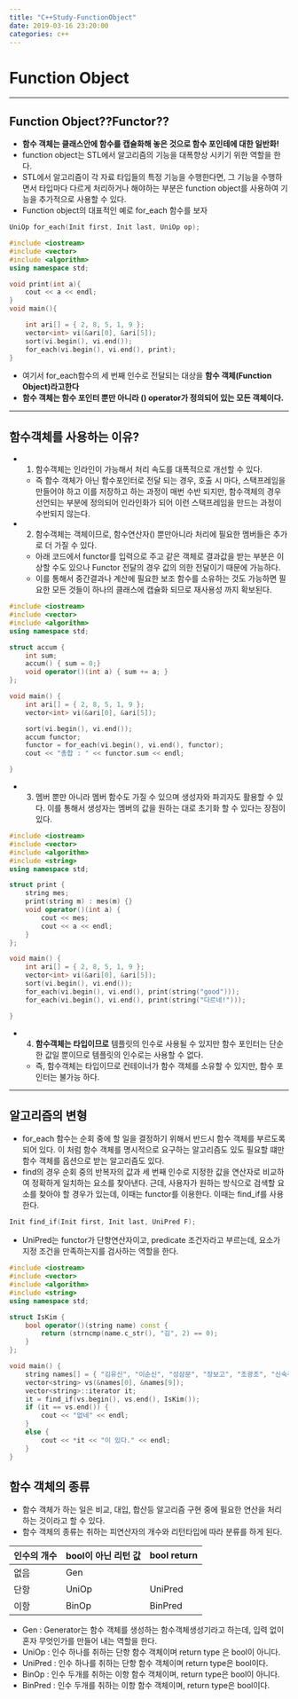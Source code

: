 ```yaml
---
title: "C++Study-FunctionObject"
date: 2019-03-16 23:20:00
categories: c++
---
```

# Function Object
---
## Function Object??Functor??
- **함수 객체는 클래스안에 함수를 캡슐화해 놓은 것으로 함수 포인테에 대한 일반화!**
- function object는 STL에서 알고리즘의 기능을 대폭향상 시키기 위한 역할을 한다.
- STL에서 알고리즘이 각 자료 타입들의 특정 기능을 수행한다면, 그 기능을 수행하면서 타입마다 다르게 처리하거나 해야하는 부분은 function object를 사용하여 기능을 추가적으로 사용할 수 있다.
- Function object의 대표적인 예로 for_each 함수를 보자

```c++
UniOp for_each(Init first, Init last, UniOp op);
```

```c++
#include <iostream>
#include <vector>
#include <algorithm>
using namespace std;

void print(int a){
	cout << a << endl;
}
void main(){

	int ari[] = { 2, 8, 5, 1, 9 };
	vector<int> vi(&ari[0], &ari[5]);
	sort(vi.begin(), vi.end());
	for_each(vi.begin(), vi.end(), print);
}
```

- 여기서 for_each함수의 세 번째 인수로 전달되는 대상을 **함수 객체(Function Object)라고한다**
- **함수 객체는 함수 포인터 뿐만 아니라 () operator가 정의되어 있는 모든 객체이다.**
---
## 함수객체를 사용하는 이유?
- 1. 함수객체는 인라인이 가능해서 처리 속도를 대폭적으로 개선할 수 있다.
    - 즉 함수 객체가 아닌 함수포인터로 전달 되는 경우, 호출 시 마다, 스택프레임을 만들어야 하고 이를 저장하고 하는 과정이 매번 수반 되지만, 함수객체의 경우 선언되는 부분에 정의되어 인라인화가 되어 이런 스택프레임을 만드는 과정이 수반되지 않는다.
- 2. 함수객체는 객체이므로, 함수연산자() 뿐만아니라 처리에 필요한 멤버들은 추가로 더 가질 수 있다.
	- 아래 코드에서 functor를 입력으로 주고 같은 객체로 결과값을 받는 부분은 이상할 수도 있으나 Functor 전달의 경우 값의 의한 전달이기 때문에 가능하다.
	- 이를 통해서 중간결과나 계산에 필요한 보조 함수를 소유하는 것도 가능하면 필요한 모든 것들이 하나의 클래스에 캡슐화 되므로 재사용성 까지 확보된다.

```c++
#include <iostream>
#include <vector>
#include <algorithm>
using namespace std;

struct accum {
	int sum;
	accum() { sum = 0;}
	void operator()(int a) { sum += a; }
};

void main() {
	int ari[] = { 2, 8, 5, 1, 9 };
	vector<int> vi(&ari[0], &ari[5]);

	sort(vi.begin(), vi.end());
	accum functor;
	functor = for_each(vi.begin(), vi.end(), functor);
	cout << "총합 : " << functor.sum << endl;

}
```
- 3. 멤버 뿐만 아니라 멤버 함수도 가질 수 있으며 생성자와 파괴자도 활용할 수 있다. 이를 통해서 생성자는 멤버의 값을 원하는 대로 초기화 할 수 있다는 장점이 있다.

```c++
#include <iostream>
#include <vector>
#include <algorithm>
#include <string>
using namespace std;

struct print {
	string mes;
	print(string m) : mes(m) {}
	void operator()(int a) {
		cout << mes;
		cout << a << endl;
	}
};

void main() {
	int ari[] = { 2, 8, 5, 1, 9 };
	vector<int> vi(&ari[0], &ari[5]);
	sort(vi.begin(), vi.end());
	for_each(vi.begin(), vi.end(), print(string("good")));
	for_each(vi.begin(), vi.end(), print(string("다르네!")));

}

```

- 4. **함수객체는 타입이므로** 템플릿의 인수로 사용될 수 있지만 함수 포인터는 단순한 값일 뿐이므로 템플릿의 인수로는 사용할 수 없다.
	- 즉, 함수객체는 타입이므로 컨테이너가 함수 객체를 소유할 수 있지만, 함수 포인터는 불가능 하다.
---

## 알고리즘의 변형

- for_each 함수는 순회 중에 할 일을 결정하기 위해서 반드시 함수 객체를 부르도록 되어 있다. 이 처럼 함수 객체를 명시적으로 요구하는 알고리즘도 있도 필요할 떄만 함수 객체를 옵션으로 받는 알고리즘도 있다.
- find의 경우 순회 중의 반복자의 값과 세 번째 인수로 지정한 값을 연산자로 비교하여 정확하게 일치하는 요소를 찾아낸다. 근데, 사용자가 원하는 방식으로 검색할 요소를 찾아야 할 경우가 있는데, 이때는 functor를 이용한다. 이때는 find_if를 사용한다.

```c++
Init find_if(Init first, Init last, UniPred F);
```
- UniPred는 functor가 단항연산자이고, predicate 조건자라고 부르는데, 요소가 지정 조건을 만족하는지를 검사하는 역할을 한다.

```c++
#include <iostream>
#include <vector>
#include <algorithm>
#include <string>
using namespace std;

struct IsKim {
	bool operator()(string name) const {
		return (strncmp(name.c_str(), "김", 2) == 0);
	}
};

void main() {
	string names[] = { "김유신", "이순신", "성삼문", "장보고", "조광조", "신숙주", "김홍도", "정도전", "이성계" };
	vector<string> vs(&names[0], &names[9]);
	vector<string>::iterator it;
	it = find_if(vs.begin(), vs.end(), IsKim());
	if (it == vs.end()) {
		cout << "없네" << endl;
	}
	else {
		cout << *it << "이 있다." << endl;
	}
}

```
## 함수 객체의 종류
- 함수 객체가 하는 일은 비교, 대입, 합산등 알고리즘 구현 중에 필요한 연산을 처리하는 것이라고 할 수 있다.
- 함수 객체의 종류는 취하는 피연산자의 개수와 리턴타입에 따라 분류를 하게 된다.

| 인수의 개수 | bool이 아닌 리턴 값 | bool return |
| --- | --- | --- |
| 없음 | Gen | |
| 단항  | UniOp  | UniPred  |
| 이항  | BinOp  | BinPred  |

- Gen : Generator는 함수 객체를 생성하는 함수객체생성기라고 하는데, 입력 없이 혼자 무엇인가를 만들어 내는 역할을 한다.
- UniOp : 인수 하나를 취하는 단항 함수 객체이며 return type 은  bool이 아니다.
- UniPred : 인수 하나를 취하는 단항 함수 객체이며 return type은 bool이다.
- BinOp : 인수 두개를 취하는 이항 함수 객체이며, return type은 bool이 아니다.
- BinPred : 인수 두개를 취하는 이항 함수 객체이며, return type은 bool이다.
